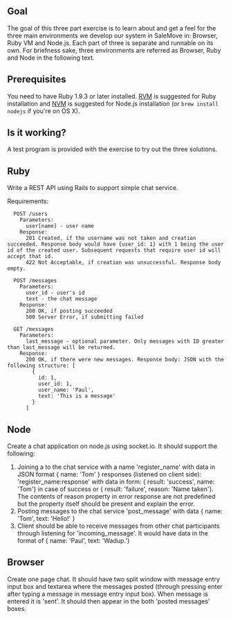 Goal
----
The goal of this three part exercise is to learn about and get a feel for the three main environments we develop our system in SaleMove in: Browser, Ruby VM and Node.js. Each part of three is separate and runnable on its own. For briefness sake, three environments are referred as Browser, Ruby and Node in the following text.

Prerequisites
-------------
You need to have Ruby 1.9.3 or later installed. [RVM](https://rvm.io/) is suggested for Ruby installation and [NVM](https://github.com/creationix/nvm) is suggested for Node.js installation (or ```brew install nodejs``` if you're on OS X).

Is it working?
--------------
A test program is provided with the exercise to try out the three solutions.


Ruby
----
Write a REST API using Rails to support simple chat service. 

Requirements:
```
  POST /users
    Parameters: 
      user[name] - user name
    Response:
      201 Created, if the username was not taken and creation succeeded. Response body would have {user_id: 1} with 1 being the user id of the created user. Subsequent requests that require user id will accept that id.
      422 Not Acceptable, if creation was unsuccessful. Response body empty.
  
  POST /messages
    Parameters: 
      user_id - user's id
      text - the chat message
    Response:
      200 OK, if posting succeeded
      500 Server Error, if submitting failed
  
  GET /messages
    Parameters:
      last_message - optional parameter. Only messages with ID greater than last_message will be returned.
    Response:
      200 OK, if there were new messages. Response body: JSON with the following structure: [
        {
          id: 1,
          user_id: 1,
          user_name: 'Paul',
          text: 'This is a message'
        }
      ]
```
Node
----
Create a chat application on node.js using socket.io. It should support the following:

1. Joining a to the chat service with a name
  'register_name' with data in JSON format { name: 'Tom' }
  responses (listened on client side):
  'register_name:response' with data in form: { result: 'success', name: 'Tom'} in case of success or { result: 'failure', reason: 'Name taken'}. The contents of reason property in error response are not predefined but the property itself should be present and explain the error.
2. Posting messages to the chat service
  'post_message' with data { name: 'Tom', text: 'Hello!' }
3. Client should be able to receive messages from other chat participants through listening for 'incoming_message'. It would have data in the format of { name: 'Paul', text: 'Wadup.'}

Browser
-------
Create one page chat. It should have two split window with message entry input box and textarea where the messages posted (through pressing enter after typing a message in message entry input box). 
When message is entered it is 'sent'. It should then appear in the both 'posted messages' boxes.
